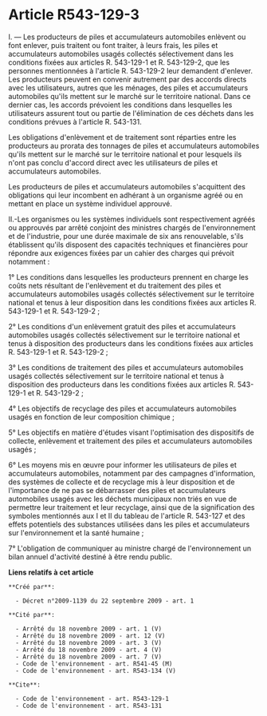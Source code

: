 # Article R543-129-3

I. ― Les producteurs de piles et accumulateurs automobiles enlèvent ou font enlever, puis traitent ou font traiter, à leurs
frais, les piles et accumulateurs automobiles usagés collectés sélectivement dans les conditions fixées aux articles R.
543-129-1 et R. 543-129-2, que les personnes mentionnées à l'article R. 543-129-2 leur demandent d'enlever. Les producteurs
peuvent en convenir autrement par des accords directs avec les utilisateurs, autres que les ménages, des piles et
accumulateurs automobiles qu'ils mettent sur le marché sur le territoire national. Dans ce dernier cas, les accords prévoient
les conditions dans lesquelles les utilisateurs assurent tout ou partie de l'élimination de ces déchets dans les conditions
prévues à l'article R. 543-131. 

Les obligations d'enlèvement et de traitement sont réparties entre les producteurs au prorata des tonnages de piles et
accumulateurs automobiles qu'ils mettent sur le marché sur le territoire national et pour lesquels ils n'ont pas conclu
d'accord direct avec les utilisateurs de piles et accumulateurs automobiles. 

Les producteurs de piles et accumulateurs automobiles s'acquittent des obligations qui leur incombent en adhérant à un
organisme agréé ou en mettant en place un système individuel approuvé. 

II.-Les organismes ou les systèmes individuels sont respectivement agréés ou approuvés par arrêté conjoint des ministres
chargés de l'environnement et de l'industrie, pour une durée maximale de six ans renouvelable, s'ils établissent qu'ils
disposent des capacités techniques et financières pour répondre aux exigences fixées par un cahier des charges qui prévoit
notamment : 

1° Les conditions dans lesquelles les producteurs prennent en charge les coûts nets résultant de l'enlèvement et du
traitement des piles et accumulateurs automobiles usagés collectés sélectivement sur le territoire national et tenus à leur
disposition dans les conditions fixées aux articles R. 543-129-1 et R. 543-129-2 ; 

2° Les conditions d'un enlèvement gratuit des piles et accumulateurs automobiles usagés collectés sélectivement sur le
territoire national et tenus à disposition des producteurs dans les conditions fixées aux articles R. 543-129-1 et R.
543-129-2 ; 

3° Les conditions de traitement des piles et accumulateurs automobiles usagés collectés sélectivement sur le territoire
national et tenus à disposition des producteurs dans les conditions fixées aux articles R. 543-129-1 et R. 543-129-2 ; 

4° Les objectifs de recyclage des piles et accumulateurs automobiles usagés en fonction de leur composition chimique ; 

5° Les objectifs en matière d'études visant l'optimisation des dispositifs de collecte, enlèvement et traitement des piles et
accumulateurs automobiles usagés ; 

6° Les moyens mis en œuvre pour informer les utilisateurs de piles et accumulateurs automobiles, notamment par des campagnes
d'information, des systèmes de collecte et de recyclage mis à leur disposition et de l'importance de ne pas se débarrasser
des piles et accumulateurs automobiles usagés avec les déchets municipaux non triés en vue de permettre leur traitement et
leur recyclage, ainsi que de la signification des symboles mentionnés aux I et II du tableau de l'article R. 543-127 et des
effets potentiels des substances utilisées dans les piles et accumulateurs sur l'environnement et la santé humaine ; 

7° L'obligation de communiquer au ministre chargé de l'environnement un bilan annuel d'activité destiné à être rendu public.

**Liens relatifs à cet article**

	**Créé par**:

	  - Décret n°2009-1139 du 22 septembre 2009 - art. 1

	**Cité par**:

	  - Arrêté du 18 novembre 2009 - art. 1 (V)
	  - Arrêté du 18 novembre 2009 - art. 12 (V)
	  - Arrêté du 18 novembre 2009 - art. 3 (V)
	  - Arrêté du 18 novembre 2009 - art. 4 (V)
	  - Arrêté du 18 novembre 2009 - art. 7 (V)
	  - Code de l'environnement - art. R541-45 (M)
	  - Code de l'environnement - art. R543-134 (V)

	**Cite**:

	  - Code de l'environnement - art. R543-129-1
	  - Code de l'environnement - art. R543-131

